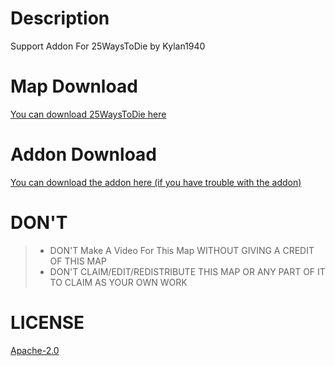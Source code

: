 # Description
Support Addon For 25WaysToDie by Kylan1940

# Map Download
[You can download 25WaysToDie here](https://www.planetminecraft.com/project/25-ways-to-die-6040647/)

# Addon Download
[You can download the addon here (if you have trouble with the addon)](https://bstlar.com/pB/25-ways-to-die-addon)

# DON'T
>- DON'T Make A Video For This Map WITHOUT GIVING A CREDIT OF THIS MAP
>- DON'T CLAIM/EDIT/REDISTRIBUTE THIS MAP OR ANY PART OF IT TO CLAIM AS YOUR OWN WORK

# LICENSE
[Apache-2.0](https://github.com/Kylan1940/MinecraftAddon/blob/main/LICENSE)
